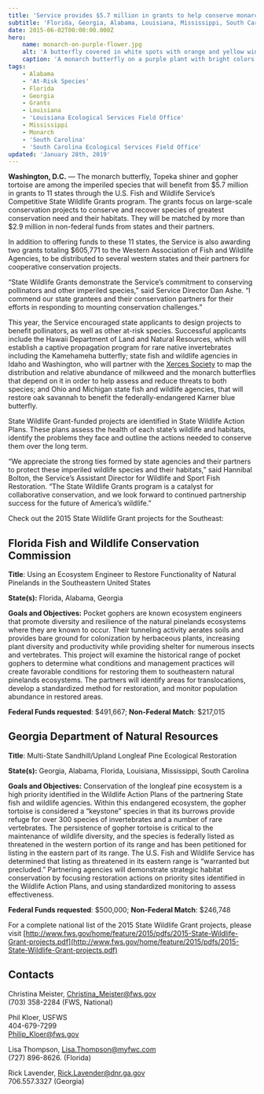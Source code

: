 ```yaml
---
title: 'Service provides $5.7 million in grants to help conserve monarch butterflies and other at-risk species in 11 states'
subtitle: 'Florida, Georgia, Alabama, Louisiana, Mississippi, South Carolina benefit from two grants in the Southeast'
date: 2015-06-02T00:00:00.000Z
hero:
    name: monarch-on-purple-flower.jpg
    alt: 'A butterfly covered in white spots with orange and yellow wings perched on a purple flower.'
    caption: 'A monarch butterfly on a purple plant with bright colors in the background. <a href="https://flic.kr/p/tJrJXf">Photo</a> by Christine Lisiewski.'
tags:
    - Alabama
    - 'At-Risk Species'
    - Florida
    - Georgia
    - Grants
    - Louisiana
    - 'Louisiana Ecological Services Field Office'
    - Mississippi
    - Monarch
    - 'South Carolina'
    - 'South Carolina Ecological Services Field Office'
updated: 'January 28th, 2019'
---
```


**Washington, D.C.** &mdash; The monarch butterfly, Topeka shiner and gopher tortoise are among the imperiled species that will benefit from $5.7 million in grants to 11 states through the U.S. Fish and Wildlife Service’s Competitive State Wildlife Grants program. The grants focus on large-scale conservation projects to conserve and recover species of greatest conservation need and their habitats. They will be matched by more than $2.9 million in non-federal funds from states and their partners.

In addition to offering funds to these 11 states, the Service is also awarding two grants totaling $605,771 to the Western Association of Fish and Wildlife Agencies, to be distributed to several western states and their partners for cooperative conservation projects.

“State Wildlife Grants demonstrate the Service’s commitment to conserving pollinators and other imperiled species,” said Service Director Dan Ashe. “I commend our state grantees and their conservation partners for their efforts in responding to mounting conservation challenges.”

This year, the Service encouraged state applicants to design projects to benefit pollinators, as well as other at-risk species. Successful applicants include the Hawaii Department of Land and Natural Resources, which will establish a captive propagation program for rare native invertebrates including the Kamehameha butterfly; state fish and wildlife agencies in Idaho and Washington, who will partner with the [Xerces Society](https://xerces.org/) to map the distribution and relative abundance of milkweed and the monarch butterflies that depend on it in order to help assess and reduce threats to both species; and Ohio and Michigan state fish and wildlife agencies, that will restore oak savannah to benefit the federally-endangered Karner blue butterfly.

State Wildlife Grant-funded projects are identified in State Wildlife Action Plans. These plans assess the health of each state’s wildlife and habitats, identify the problems they face and outline the actions needed to conserve them over the long term.

“We appreciate the strong ties formed by state agencies and their partners to protect these imperiled wildlife species and their habitats,” said Hannibal Bolton, the Service’s Assistant Director for Wildlife and Sport Fish Restoration. “The State Wildlife Grants program is a catalyst for collaborative conservation, and we look forward to continued partnership success for the future of America’s wildlife.”

Check out the 2015 State Wildlife Grant projects for the Southeast:

## Florida Fish and Wildlife Conservation Commission

**Title**: Using an Ecosystem Engineer to Restore Functionality of Natural Pinelands in the Southeastern United States

**State(s):** Florida, Alabama, Georgia

**Goals and Objectives:** Pocket gophers are known ecosystem engineers that promote diversity and resilience of the natural pinelands ecosystems where they are known to occur. Their tunneling activity aerates soils and provides bare ground for colonization by herbaceous plants, increasing plant diversity and productivity while providing shelter for numerous insects and vertebrates. This project will examine the historical range of pocket gophers to determine what conditions and management practices will create favorable conditions for restoring them to southeastern natural pinelands ecosystems. The partners will identify areas for translocations, develop a standardized method for restoration, and monitor population abundance in restored areas.

**Federal Funds requested**: $491,667; **Non-Federal Match**: $217,015

## Georgia Department of Natural Resources

**Title**: Multi-State Sandhill/Upland Longleaf Pine Ecological Restoration

**State(s):** Georgia, Alabama, Florida, Louisiana, Mississippi, South Carolina

**Goals and Objectives:** Conservation of the longleaf pine ecosystem is a high priority identified in the Wildlife Action Plans of the partnering State fish and wildlife agencies. Within this endangered ecosystem, the gopher tortoise is considered a “keystone” species in that its burrows provide refuge for over 300 species of invertebrates and a number of rare vertebrates. The persistence of gopher tortoise is critical to the maintenance of wildlife diversity, and the species is federally listed as threatened in the western portion of its range and has been petitioned for listing in the eastern part of its range. The U.S. Fish and Wildlife Service has determined that listing as threatened in its eastern range is “warranted but precluded.” Partnering agencies will demonstrate strategic habitat conservation by focusing restoration actions on priority sites identified in the Wildlife Action Plans, and using standardized monitoring to assess effectiveness.

**Federal Funds requested**: $500,000; **Non-Federal Match**: $246,748

For a complete national list of the 2015 State Wildlife Grant projects, please visit [http://www.fws.gov/home/feature/2015/pdfs/2015-State-Wildlife-Grant-projects.pdf](http://www.fws.gov/home/feature/2015/pdfs/2015-State-Wildlife-Grant-projects.pdf)

## Contacts

Christina Meister, Christina_Meister@fws.gov  
(703) 358-2284 (FWS, National)

Phil Kloer, USFWS  
404-679-7299  
[Philip_Kloer@fws.gov](mailto:Philip_Kloer@fws.gov)

Lisa Thompson, Lisa.Thompson@myfwc.com  
(727) 896-8626\. (Florida)

Rick Lavender, Rick.Lavender@dnr.ga.gov  
706.557.3327 (Georgia)
